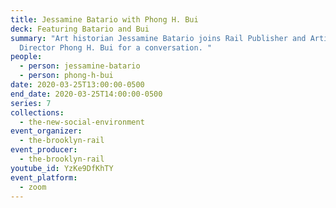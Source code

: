 ```yaml
---
title: Jessamine Batario with Phong H. Bui
deck: Featuring Batario and Bui
summary: "Art historian Jessamine Batario joins Rail Publisher and Artistic
  Director Phong H. Bui for a conversation. "
people:
  - person: jessamine-batario
  - person: phong-h-bui
date: 2020-03-25T13:00:00-0500
end_date: 2020-03-25T14:00:00-0500
series: 7
collections:
  - the-new-social-environment
event_organizer:
  - the-brooklyn-rail
event_producer:
  - the-brooklyn-rail
youtube_id: YzKe9DfKhTY
event_platform:
  - zoom
---
```

